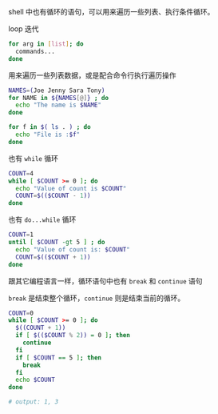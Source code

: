 shell 中也有循环的语句，可以用来遍历一些列表、执行条件循环。

loop 迭代

```bash
for arg in [list]; do
  commands...
done
```

用来遍历一些列表数据，或是配合命令行执行遍历操作

```bash
NAMES=(Joe Jenny Sara Tony)
for NAME in ${NAMES[@]} ; do
  echo "The name is $NAME"
done

for f in $( ls . ) ; do
  echo "File is :$f"
done
```

也有 `while` 循环

```bash
COUNT=4
while [ $COUNT >= 0 ]; do
  echo "Value of count is $COUNT"
  COUNT=$(($COUNT - 1))
done
```

也有 `do...while` 循环

```bash
COUNT=1
until [ $COUNT -gt 5 ] ; do
  echo "Value of count is: $COUNT"
  COUNT=$(($COUNT + 1))
done
```

跟其它编程语言一样，循环语句中也有 `break` 和 `continue` 语句

`break` 是结束整个循环，`continue` 则是结束当前的循环。

```bash
COUNT=0
while [ $COUNT >= 0 ]; do
  $((COUNT + 1))
  if [ $(($COUNT % 2)) = 0 ]; then
    continue
  fi
  if [ $COUNT == 5 ]; then
    break
  fi
  echo $COUNT
done

# output: 1, 3
```
